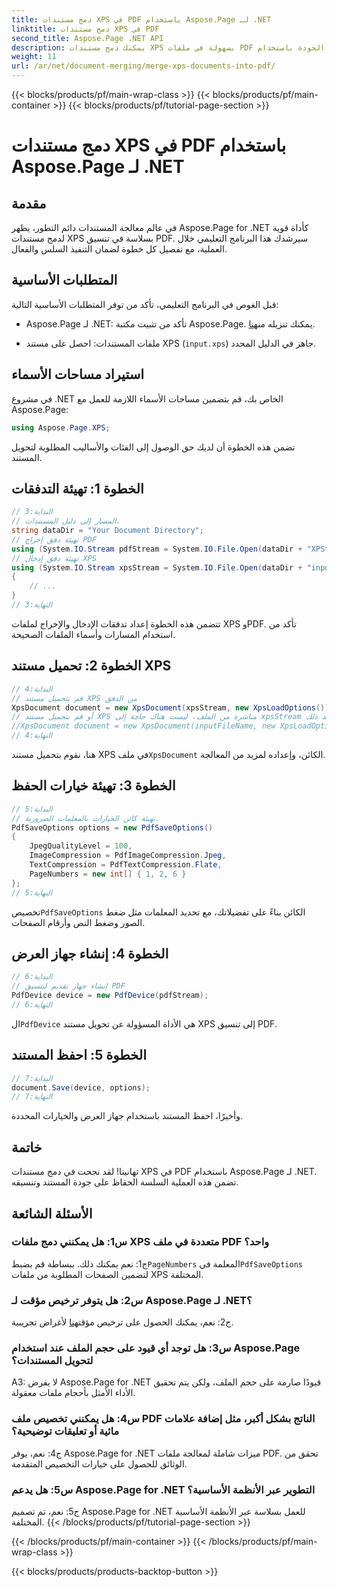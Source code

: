 ```yaml
---
title: دمج مستندات XPS في PDF باستخدام Aspose.Page لـ .NET
linktitle: دمج مستندات XPS في PDF
second_title: Aspose.Page .NET API
description: يمكنك دمج مستندات XPS بسهولة في ملفات PDF عالية الجودة باستخدام Aspose.Page لـ .NET. اتبع دليلنا خطوة بخطوة للحصول على تجربة تحويل مستند سلسة.
weight: 11
url: /ar/net/document-merging/merge-xps-documents-into-pdf/
---
```


{{< blocks/products/pf/main-wrap-class >}}
{{< blocks/products/pf/main-container >}}
{{< blocks/products/pf/tutorial-page-section >}}

# دمج مستندات XPS في PDF باستخدام Aspose.Page لـ .NET

## مقدمة

في عالم معالجة المستندات دائم التطور، يظهر Aspose.Page for .NET كأداة قوية لدمج مستندات XPS بسلاسة في تنسيق PDF. سيرشدك هذا البرنامج التعليمي خلال العملية، مع تفصيل كل خطوة لضمان التنفيذ السلس والفعال.

## المتطلبات الأساسية

قبل الغوص في البرنامج التعليمي، تأكد من توفر المتطلبات الأساسية التالية:

-  Aspose.Page لـ .NET: تأكد من تثبيت مكتبة Aspose.Page. يمكنك تنزيله من[هنا](https://releases.aspose.com/page/net/).

- ملفات المستندات: احصل على مستند XPS (`input.xps`) جاهز في الدليل المحدد.

## استيراد مساحات الأسماء

في مشروع .NET الخاص بك، قم بتضمين مساحات الأسماء اللازمة للعمل مع Aspose.Page:

```csharp
using Aspose.Page.XPS;
```

تضمن هذه الخطوة أن لديك حق الوصول إلى الفئات والأساليب المطلوبة لتحويل المستند.

## الخطوة 1: تهيئة التدفقات

```csharp
// البداية:3
// المسار إلى دليل المستندات.
string dataDir = "Your Document Directory";
// تهيئة دفق إخراج PDF
using (System.IO.Stream pdfStream = System.IO.File.Open(dataDir + "XPStoPDF_out.pdf", System.IO.FileMode.OpenOrCreate, System.IO.FileAccess.Write))
// تهيئة دفق إدخال XPS
using (System.IO.Stream xpsStream = System.IO.File.Open(dataDir + "input.xps", System.IO.FileMode.Open))
{
    // ...
}
// النهاية:3
```

تتضمن هذه الخطوة إعداد تدفقات الإدخال والإخراج لملفات XPS وPDF. تأكد من استخدام المسارات وأسماء الملفات الصحيحة.

## الخطوة 2: تحميل مستند XPS

```csharp
// البداية:4
// قم بتحميل مستند XPS من الدفق
XpsDocument document = new XpsDocument(xpsStream, new XpsLoadOptions());
// أو قم بتحميل مستند XPS مباشرة من الملف. ليست هناك حاجة إلى xpsStream بعد ذلك.
//XpsDocument document = new XpsDocument(inputFileName, new XpsLoadOptions());
// النهاية:4
```

 هنا، نقوم بتحميل مستند XPS في ملف`XpsDocument` الكائن، وإعداده لمزيد من المعالجة.

## الخطوة 3: تهيئة خيارات الحفظ

```csharp
// البداية:5
// تهيئة كائن الخيارات بالمعلمات الضرورية.
PdfSaveOptions options = new PdfSaveOptions()
{
    JpegQualityLevel = 100,
    ImageCompression = PdfImageCompression.Jpeg,
    TextCompression = PdfTextCompression.Flate,
    PageNumbers = new int[] { 1, 2, 6 }
};
// النهاية:5
```

 تخصيص`PdfSaveOptions` الكائن بناءً على تفضيلاتك، مع تحديد المعلمات مثل ضغط الصور وضغط النص وأرقام الصفحات.

## الخطوة 4: إنشاء جهاز العرض

```csharp
// البداية:6
// إنشاء جهاز تقديم لتنسيق PDF
PdfDevice device = new PdfDevice(pdfStream);
// النهاية:6
```

 ال`PdfDevice` هي الأداة المسؤولة عن تحويل مستند XPS إلى تنسيق PDF.

## الخطوة 5: احفظ المستند

```csharp
// البداية:7
document.Save(device, options);
// النهاية:7
```

وأخيرًا، احفظ المستند باستخدام جهاز العرض والخيارات المحددة.

## خاتمة

تهانينا! لقد نجحت في دمج مستندات XPS في PDF باستخدام Aspose.Page لـ .NET. تضمن هذه العملية السلسة الحفاظ على جودة المستند وتنسيقه.

## الأسئلة الشائعة

### س1: هل يمكنني دمج ملفات XPS متعددة في ملف PDF واحد؟

 ج1: نعم يمكنك ذلك. ببساطة قم بضبط`PageNumbers` المعلمة في`PdfSaveOptions` لتضمين الصفحات المطلوبة من ملفات XPS المختلفة.

### س2: هل يتوفر ترخيص مؤقت لـ Aspose.Page لـ .NET؟

 ج2: نعم، يمكنك الحصول على ترخيص مؤقت[هنا](https://purchase.aspose.com/temporary-license/) لأغراض تجريبية.

### س3: هل توجد أي قيود على حجم الملف عند استخدام Aspose.Page لتحويل المستندات؟

A3: لا يفرض Aspose.Page for .NET قيودًا صارمة على حجم الملف، ولكن يتم تحقيق الأداء الأمثل بأحجام ملفات معقولة.

### س4: هل يمكنني تخصيص ملف PDF الناتج بشكل أكبر، مثل إضافة علامات مائية أو تعليقات توضيحية؟

ج4: نعم، يوفر Aspose.Page for .NET ميزات شاملة لمعالجة ملفات PDF. تحقق من الوثائق للحصول على خيارات التخصيص المتقدمة.

### س5: هل يدعم Aspose.Page for .NET التطوير عبر الأنظمة الأساسية؟

ج5: نعم، تم تصميم Aspose.Page for .NET للعمل بسلاسة عبر الأنظمة الأساسية المختلفة.
{{< /blocks/products/pf/tutorial-page-section >}}

{{< /blocks/products/pf/main-container >}}
{{< /blocks/products/pf/main-wrap-class >}}

{{< blocks/products/products-backtop-button >}}
